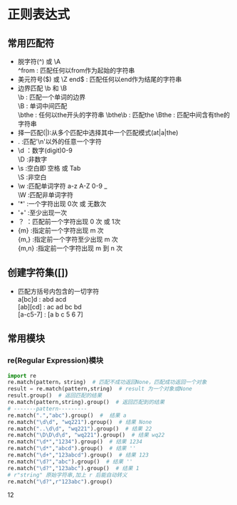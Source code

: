 # 正则表达式

## 常用匹配符

- 脱字符(^)  或 \A  
 ^from : 匹配任何以from作为起始的字符串  
- 美元符号($) 或 \Z  
 end$ : 匹配任何以end作为结尾的字符串
- 边界匹配 \b 和 \B  
 \b : 匹配一个单词的边界  
 \B : 单词中间匹配  
 \bthe : 任何以the开头的字符串
 \bthe\b : 匹配the
 \Bthe  : 匹配中间含有the的字符串
- 择一匹配(|):从多个匹配中选择其中一个匹配模式(at|a|the)
- . :匹配'\n'以外的任意一个字符
- \d ：数字(digit)0-9  
  \D :非数字
- \s :空白即 空格 或 Tab  
  \S :非空白
- \w :匹配单词字符 a-z A-Z 0-9 _  
  \W :匹配非单词字符  
- '*' :一个字符出现 0次 或 无数次  
- '+' :至少出现一次
- ？ ：匹配前一个字符出现 0 次 或 1次
- {m} :指定前一个字符出现 m 次  
  {m,} :指定前一个字符至少出现 m 次  
  {m,n} :指定前一个字符出现 m 到 n 次

## 创建字符集([])

- 匹配方括号内包含的一切字符  
 a[bc]d : abd acd  
 [ab][cd] : ac ad bc bd  
 [a-c5-7] : [a b c 5 6 7]

## 常用模块

### re(Regular Expression)模块

```python
import re
re.match(pattern，string)  # 匹配不成功返回None，匹配成功返回一个对象
result = re.match(pattern,string)  # result 为一个对象或None
result.group()  # 返回匹配的结果
re.match(pattern,string).group()  # 返回匹配到的结果
# -------pattern---------
re.match(".","abc").group()  #  结果 a
re.match("\d\d", "wq221").group()  # 结果 None
re.match("..\d\d", "wq221").group()  # 结果 22
re.match("\D\D\d\d", "wq221").group()  # 结果 wq22
re.match("\d*","1234").group()  # 结果 1234
re.match("\d*","abcd").group()  # 结果 ''
re.match("\d+","123abcd").group()  # 结果 123
re.match("\d?","abc").group()  # 结果 ''
re.match("\d?","123abc").group()  # 结果 1
# r"string" 原始字符串,加上 r 后能自动转义
re.match("\d?",r"123abc").group()
```

12